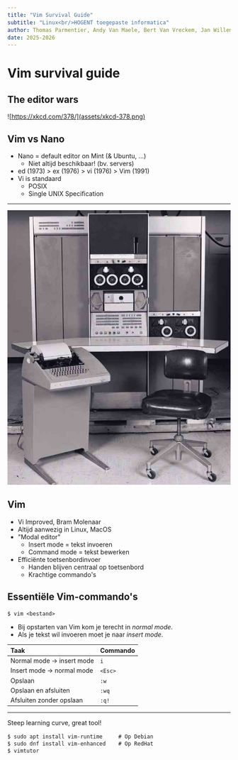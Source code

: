 ```yaml
---
title: "Vim Survival Guide"
subtitle: "Linux<br/>HOGENT toegepaste informatica"
author: Thomas Parmentier, Andy Van Maele, Bert Van Vreckem, Jan Willem
date: 2025-2026
---
```


# Vim survival guide

## The editor wars

![https://xkcd.com/378/](assets/xkcd-378.png)

## Vim vs Nano

- Nano = default editor on Mint (& Ubuntu, ...)
    - Niet altijd beschikbaar! (bv. servers)
- ed (1973) > ex (1976) > vi (1976) > Vim (1991)
- Vi is standaard
    - POSIX
    - Single UNIX Specification

---

![Source: <https://www.soemtron.org/pdp7.html>](assets/pdp7.jpg)

## Vim

- Vi Improved, Bram Molenaar
- Altijd aanwezig in Linux, MacOS
- "Modal editor"
    - Insert mode = tekst invoeren
    - Command mode = tekst bewerken
- Efficiënte toetsenbordinvoer
    - Handen blijven centraal op toetsenbord
    - Krachtige commando's

## Essentiële Vim-commando's

```console
$ vim <bestand>
```

- Bij opstarten van Vim kom je terecht in *normal mode*.
- Als je tekst wil invoeren moet je naar *insert mode*.

| Taak                       | Commando |
| :------------------------- | :------- |
| Normal mode -> insert mode | `i`      |
| Insert mode -> normal mode | `<Esc>`  |
| Opslaan                    | `:w`     |
| Opslaan en afsluiten       | `:wq`    |
| Afsluiten zonder opslaan   | `:q!`    |

---

Steep learning curve, great tool!

```console
$ sudo apt install vim-runtime     # Op Debian
$ sudo dnf install vim-enhanced    # Op RedHat
$ vimtutor
```
